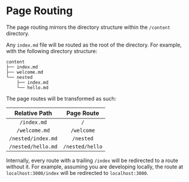 # Page Routing

The page routing mirrors the directory structure within the `/content` directory.

Any `index.md` file will be routed as the root of the directory. For example, with the following directory structure:

```
content
├── index.md
├── welcome.md
└── nested
    ├── index.md
    └── hello.md
```

The page routes will be transformed as such:

|   Relative Path    |   Page Route    |
| :----------------: | :-------------: |
|    `/index.md`     |       `/`       |
|   `/welcome.md`    |   `/welcome`    |
| `/nested/index.md` |    `/nested`    |
| `/nested/hello.md` | `/nested/hello` |

Internally, every route with a trailing `/index` will be redirected to a route without it. For example, assuming you are developing locally, the route at `localhost:3000/index` will be redirected to `localhost:3000`.

